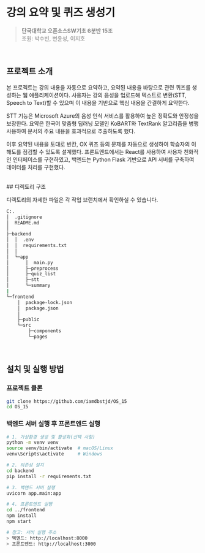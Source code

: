 # 강의 요약 및 퀴즈 생성기

> <span style="color:gray"><strong>단국대학교 오픈소스SW기초 6분반 15조</strong><br>
조원: 박수빈, 변윤성, 이지호</span>
<br>

## 프로젝트 소개

본 프로젝트는 강의 내용을 자동으로 요약하고, 요약된 내용을 바탕으로 관련 퀴즈를 생성하는 웹 애플리케이션이다. 사용자는 강의 음성을 업로드해 텍스트로 변환(STT, Speech to Text)할 수 있으며 이 내용을 기반으로 핵심 내용을 간결하게 요약한다.

STT 기능은 Microsoft Azure의 음성 인식 서비스를 활용하여 높은 정확도와 안정성을 보장한다. 요약은 한국어 맞춤형 딥러닝 모델인 KoBART와 TextRank 알고리즘을 병행 사용하여 문서의 주요 내용을 효과적으로 추출하도록 했다.

이후 요약된 내용을 토대로 빈칸, OX 퀴즈 등의 문제를 자동으로 생성하여 학습자의 이해도를 점검할 수 있도록 설계했다. 프론트엔드에서는 React를 사용하여 사용자 친화적인 인터페이스를 구현하였고, 백엔드는 Python Flask 기반으로 API 서버를 구축하여 데이터를 처리를 구현했다.

<br>
## 디렉토리 구조

디렉토리의 자세한 파일은 각 작업 브랜치에서 확인하실 수 있습니다.
```bash
C:.
│  .gitignore
│  README.md
│
├─backend                              
│  │  .env                              
│  │  requirements.txt                 
│  │
│  └─app
│      │  main.py    
│      ├─preprocess                 
│      ├─quiz_list
│      ├─stt
│      └─summary
|
└─frontend
    │  package-lock.json
    │  package.json
    │
    ├─public
    └─src
        ├─components
        └─pages
```
<br>

## 설치 및 실행 방법

### 프로젝트 클론
```bash
git clone https://github.com/iamdbstjd/OS_15
cd OS_15
```
### 백엔드 서버 실행 후 프론트엔드 실행
```bash
# 1. 가상환경 생성 및 활성화(선택 사항)
python -m venv venv
source venv/bin/activate  # macOS/Linux
venv\Scripts\activate     # Windows

# 2. 의존성 설치
cd backend
pip install -r requirements.txt

# 3. 백엔드 서버 실행
uvicorn app.main:app

# 4. 프론트엔드 실행
cd ../frontend
npm install
npm start

# 참고: 서버 실행 주소
> 백엔드: http://localhost:8000  
> 프론트엔드: http://localhost:3000
```